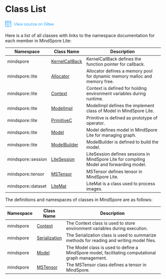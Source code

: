 # Class List

<a href="https://gitee.com/mindspore/docs/blob/master/docs/api_cpp/source_en/class_list.md" target="_blank"><img src="./_static/logo_source.png"></a>

Here is a list of all classes with links to the namespace documentation for each member in MindSpore Lite:

| Namespace | Class Name | Description |
| --- | --- | --- |
| mindspore | [KernelCallBack](https://www.mindspore.cn/doc/api_cpp/en/master/mindspore.html#kernelcallback) | KernelCallBack defines the function pointer for callback. |
| mindspore::lite | [Allocator](https://www.mindspore.cn/doc/api_cpp/en/master/lite.html#allocator) | Allocator defines a memory pool for dynamic memory malloc and memory free. |
| mindspore::lite | [Context](https://www.mindspore.cn/doc/api_cpp/en/master/lite.html#context) | Context is defined for holding environment variables during runtime. |
| mindspore::lite | [ModelImpl](https://www.mindspore.cn/doc/api_cpp/en/master/lite.html#modelimpl) | ModelImpl defines the implement class of Model in MindSpore Lite. |
| mindspore::lite | [PrimitiveC](https://www.mindspore.cn/doc/api_cpp/en/master/lite.html#primitivec) | Primitive is defined as prototype of operator. |
| mindspore::lite | [Model](https://www.mindspore.cn/doc/api_cpp/en/master/lite.html#model) | Model defines model in MindSpore Lite for managing graph. |
| mindspore::lite | [ModelBuilder](https://www.mindspore.cn/doc/api_cpp/en/master/lite.html#modelbuilder) | ModelBuilder is defined to build the model. |
| mindspore::session | [LiteSession](https://www.mindspore.cn/doc/api_cpp/en/master/session.html#litesession) | LiteSession defines sessions in MindSpore Lite for compiling Model and forwarding model. |
| mindspore::tensor | [MSTensor](https://www.mindspore.cn/doc/api_cpp/en/master/tensor.html#mstensor) | MSTensor defines tensor in MindSpore Lite. |
| mindspore::dataset | [LiteMat](https://www.mindspore.cn/doc/api_cpp/en/master/dataset.html#litemat) |LiteMat is a class used to process images. |

The definitions and namespaces of classes in MindSpore are as follows:

| Namespace | Class Name                                                                                 | Description                                                                                       |
| --------- | ------------------------------------------------------------------------------------------ | ------------------------------------------------------------------------------------------------- |
| mindspore | [Context](https://www.mindspore.cn/doc/api_cpp/en/master/mindspore.html#context)             | The Context class is used to store environment variables during execution.                        |
| mindspore | [Serialization](https://www.mindspore.cn/doc/api_cpp/en/master/mindspore.html#serialization) | The Serialization class is used to summarize methods for reading and writing model files.         |
| mindspore | [Model](https://www.mindspore.cn/doc/api_cpp/en/master/mindspore.html#model)                 | The Model class is used to define a MindSpore model, facilitating computational graph management. |
| mindspore | [MSTensor](https://www.mindspore.cn/doc/api_cpp/en/master/mindspore.html#mstensor)           | The MSTensor class defines a tensor in MindSpore.                                                 |